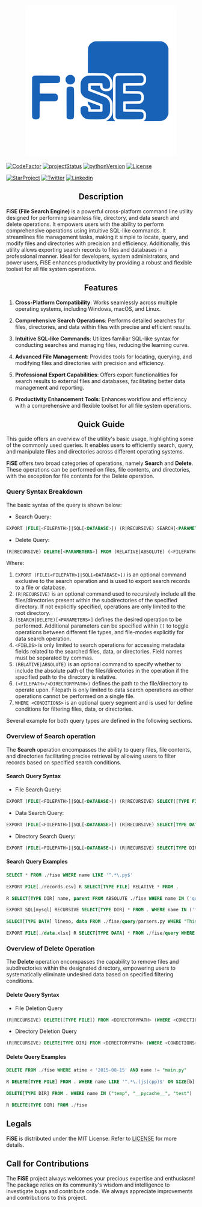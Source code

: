 <h1 align=center>
<img src="assets/fise.svg" width=400 align=center>
</h1>

<a href="https://www.codefactor.io/repository/github/rahul4732saini/fise"><img src="https://www.codefactor.io/repository/github/rahul4732saini/fise/badge" alt="CodeFactor"></a>
<a href="https://www.github.com/rahul4732saini/fise"><img src="https://img.shields.io/badge/status-beta-yellow?maxAge=60" alt="projectStatus"></a>
<a href="https://www.github.com/rahul4732saini/fise"><img src="https://img.shields.io/badge/python-3.10+-blue?label=Python&maxAge=60" alt="pythonVersion"></a>
<a href="https://github.com/rahul4732saini/fise/blob/main/LICENSE"><img src="https://img.shields.io/badge/License-MIT-green?maxAge=60" alt="License"></a>

<a href="https://www.github.com/rahul4732saini/fise"><img src="https://img.shields.io/github/stars/rahul4732saini/fise.svg?style=social&label=Star&maxAge=60" alt="StarProject"></a>
<a href="https://www.twitter.com/rahulsaini4732"><img src="https://img.shields.io/twitter/follow/rahulsaini4732?style=social&label=Follow&maxAge=60" alt="Twitter"></a>
<a href="https://www.linkedin.com/in/rahul-saini-9191a5286/)"><img src="https://img.shields.io/badge/LinkedIn-Connect-blue?style=social&logo=linkedin&maxAge=60" alt="Linkedin"></a>

<h2 align=center>Description</h2>

**FiSE (File Search Engine)** is a powerful cross-platform command line utility designed for performing seamless file, directory, and data search and delete operations. It empowers users with the ability to perform comprehensive operations using intuitive SQL-like commands. It streamlines file management tasks, making it simple to locate, query, and modify files and directories with precision and efficiency. Additionally, this utility allows exporting search records to files and databases in a professional manner. Ideal for developers, system administrators, and power users, FiSE enhances productivity by providing a robust and flexible toolset for all file system operations.

<h2 align=center>Features</h2>

1. **Cross-Platform Compatibility**: Works seamlessly across multiple operating systems, including Windows, macOS, and Linux.

2. **Comprehensive Search Operations**: Performs detailed searches for files, directories, and data within files with precise and efficient results.

3. **Intuitive SQL-like Commands**: Utilizes familiar SQL-like syntax for conducting searches and managing files, reducing the learning curve.

4. **Advanced File Management**: Provides tools for locating, querying, and modifying files and directories with precision and efficiency.

5. **Professional Export Capabilities**: Offers export functionalities for search results to external files and databases, facilitating better data management and reporting.

6. **Productivity Enhancement Tools**: Enhances workflow and efficiency with a comprehensive and flexible toolset for all file system operations.

<h2 align=center>Quick Guide</h2>

This guide offers an overview of the utility's basic usage, highlighting some of the commonly used queries. It enables users to efficiently search, query, and manipulate files and directories across different operating systems.

**FiSE** offers two broad categories of operations, namely **Search** and **Delete**. These operations can be performed on files, file contents, and directories, with the exception for file contents for the Delete operation.

### Query Syntax Breakdown

The basic syntax of the query is shown below:

- Search Query:

```SQL
EXPORT (FILE[<FILEPATH>]|SQL[<DATABASE>]) (R|RECURSIVE) SEARCH[<PARAMETERS>] <FIELDS> FROM (RELATIVE|ABSOLUTE) <DIRECTORYPATH> (WHERE <CONDITIONS>)
```

- Delete Query:

```SQL
(R|RECURSIVE) DELETE[<PARAMETERS>] FROM (RELATIVE|ABSOLUTE) (<FILEPATH>|<DIRECTORYPATH>) (WHERE <CONDITIONS>)
```

Where:

1. `EXPORT (FILE[<FILEPATH>]|SQL[<DATABASE>])` is an optional command exclusive to the search operation and is used to export search records to a file or database.
2. `(R|RECURSIVE)` is an optional command used to recursively include all the files/directories present within the subdirectories of the specified directory. If not explicitly specified, operations are only limited to the root directory.
3. `(SEARCH|DELETE)[<PARAMETERS>]` defines the desired operation to be performed. Additional parameters can be specified within `[]` to toggle operations between different file types, and file-modes explicitly for data search operation.
4. `<FIELDS>` is only limited to search operations for accessing metadata fields related to the searched files, data, or directories. Field names must be separated by commas.
5. `(RELATIVE|ABSOLUTE)` is an optional command to specify whether to include the absolute path of the files/directories in the operation if the specified path to the directory is relative.
6. `(<FILEPATH>/<DIRECTORYPATH>)` defines the path to the file/directory to operate upon. Filepath is only limited to data search operations as other operations cannot be performed on a single file.
7. `WHERE <CONDITIONS>` is an optional query segment and is used for define conditions for filtering files, data, or directories.

Several example for both query types are defined in the following sections.

### Overview of Search operation

The **Search** operation encompasses the ability to query files, file contents, and directories facilitating precise retrieval by allowing users to filter records based on specified search conditions.

#### Search Query Syntax

- File Search Query:

```SQL
EXPORT (FILE[<FILEPATH>]|SQL[<DATABASE>]) (R|RECURSIVE) SELECT([TYPE FILE]) <FIELDS> FROM (RELATIVE|ABSOLUTE) <DIRECTORYPATH> (WHERE <CONDITIONS>)
```

- Data Search Query:

```SQL
EXPORT (FILE[<FILEPATH>]|SQL[<DATABASE>]) (R|RECURSIVE) SELECT[TYPE DATA(, MODE (TEXT|BYTES))] <FIELDS> FROM (RELATIVE|ABSOLUTE) (<FILEPATH>|<DIRECTORYPATH>) (WHERE <CONDITIONS>)
```

- Directory Search Query:

```SQL
EXPORT (FILE[<FILEPATH>]|SQL[<DATABASE>]) (R|RECURSIVE) SELECT[TYPE DIR] <FIELDS> FROM (RELATIVE|ABSOLUTE) <DIRECTORYPATH> (WHERE <CONDITIONS>)
```

#### Search Query Examples

```SQL
SELECT * FROM ./fise WHERE name LIKE '^.*\.py$'
```

```SQL
EXPORT FILE[./records.csv] R SELECT[TYPE FILE] RELATIVE * FROM .
```

```SQL
R SELECT[TYPE DIR] name, parent FROM ABSOLUTE ./fise WHERE name IN ('query', 'common')
```

```SQL
EXPORT SQL[mysql] RECURSIVE SELECT[TYPE DIR] * FROM . WHERE name IN ('fise', 'tests', '.github') AND parent LIKE '^.*fise$'
```

```SQL
SELECT[TYPE DATA] lineno, data FROM ./fise/query/parsers.py WHERE "This" IN data AND lineno BETWEEN (30, 210)
```

```SQL
EXPORT FILE[./data.xlsx] R SELECT[TYPE DATA] * FROM ./fise/query WHERE name IN ('parsers.py', 'operators.py') AND data LIKE '^.*get_files.*$'
```

### Overview of Delete Operation

The **Delete** operation encompasses the capability to remove files and subdirectories within the designated directory, empowering users to systematically eliminate undesired data based on specified filtering conditions.

#### Delete Query Syntax

- File Deletion Query

```SQL
(R|RECURSIVE) DELETE([TYPE FILE]) FROM <DIRECTORYPATH> (WHERE <CONDITIONS>)
```

- Directory Deletion Query

```SQL
(R|RECURSIVE) DELETE[TYPE DIR] FROM <DIRECTORYPATH> (WHERE <CONDITIONS>)
```

#### Delete Query Examples

```SQL
DELETE FROM ./fise WHERE atime < '2015-08-15' AND name != "main.py"
```

```SQL
R DELETE[TYPE FILE] FROM . WHERE name LIKE '^.*\.(js|cpp)$' OR SIZE[b] = 0
```

```SQL
DELETE[TYPE DIR] FROM . WHERE name IN ("temp", "__pycache__", "test")
```

```SQL
R DELETE[TYPE DIR] FROM ./fise
```

## Legals

**FiSE** is distributed under the MIT License. Refer to [LICENSE](./LICENSE) for more details.

## Call for Contributions

The **FiSE** project always welcomes your precious expertise and enthusiasm!
The package relies on its community's wisdom and intelligence to investigate bugs and contribute code. We always appreciate improvements and contributions to this project.
